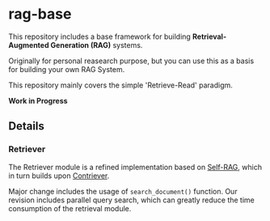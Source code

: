 # rag-base

This repository includes a base framework for building **Retrieval-Augmented Generation (RAG)** systems.

Originally for personal reasearch purpose, but you can use this as a basis for building your own RAG System.

This repository mainly covers the simple 'Retrieve-Read' paradigm.

**Work in Progress**

## Details

### Retriever
The Retriever module is a refined implementation based on [Self-RAG](https://github.com/AkariAsai/self-rag), which in turn builds upon [Contriever](https://github.com/facebookresearch/contriever).

Major change includes the usage of `search_document()` function. Our revision includes parallel query search, which can greatly reduce the time consumption of the retrieval module.

